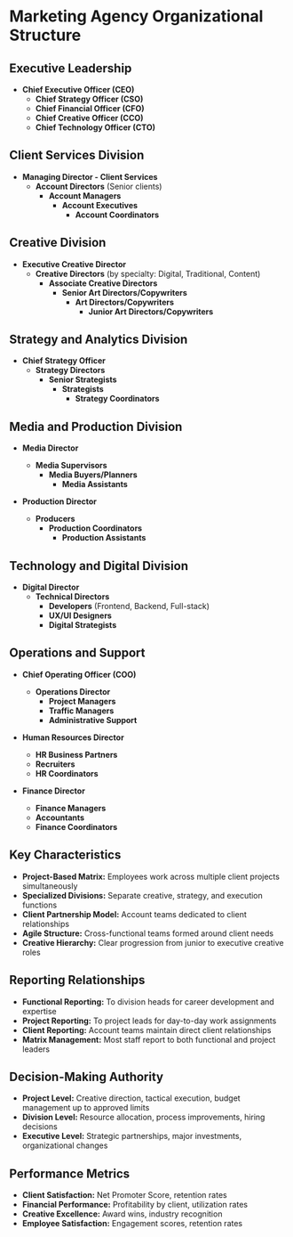 # Marketing Agency Organizational Structure

## Executive Leadership
- **Chief Executive Officer (CEO)**
  - **Chief Strategy Officer (CSO)**
  - **Chief Financial Officer (CFO)**
  - **Chief Creative Officer (CCO)**
  - **Chief Technology Officer (CTO)**

## Client Services Division
- **Managing Director - Client Services**
  - **Account Directors** (Senior clients)
    - **Account Managers**
      - **Account Executives**
        - **Account Coordinators**

## Creative Division
- **Executive Creative Director**
  - **Creative Directors** (by specialty: Digital, Traditional, Content)
    - **Associate Creative Directors**
      - **Senior Art Directors/Copywriters**
        - **Art Directors/Copywriters**
          - **Junior Art Directors/Copywriters**

## Strategy and Analytics Division
- **Chief Strategy Officer**
  - **Strategy Directors**
    - **Senior Strategists**
      - **Strategists**
        - **Strategy Coordinators**

## Media and Production Division
- **Media Director**
  - **Media Supervisors**
    - **Media Buyers/Planners**
      - **Media Assistants**

- **Production Director**
  - **Producers**
    - **Production Coordinators**
      - **Production Assistants**

## Technology and Digital Division
- **Digital Director**
  - **Technical Directors**
    - **Developers** (Frontend, Backend, Full-stack)
    - **UX/UI Designers**
    - **Digital Strategists**

## Operations and Support
- **Chief Operating Officer (COO)**
  - **Operations Director**
    - **Project Managers**
    - **Traffic Managers**
    - **Administrative Support**

- **Human Resources Director**
  - **HR Business Partners**
  - **Recruiters**
  - **HR Coordinators**

- **Finance Director**
  - **Finance Managers**
  - **Accountants**
  - **Finance Coordinators**

## Key Characteristics
- **Project-Based Matrix:** Employees work across multiple client projects simultaneously
- **Specialized Divisions:** Separate creative, strategy, and execution functions
- **Client Partnership Model:** Account teams dedicated to client relationships
- **Agile Structure:** Cross-functional teams formed around client needs
- **Creative Hierarchy:** Clear progression from junior to executive creative roles

## Reporting Relationships
- **Functional Reporting:** To division heads for career development and expertise
- **Project Reporting:** To project leads for day-to-day work assignments
- **Client Reporting:** Account teams maintain direct client relationships
- **Matrix Management:** Most staff report to both functional and project leaders

## Decision-Making Authority
- **Project Level:** Creative direction, tactical execution, budget management up to approved limits
- **Division Level:** Resource allocation, process improvements, hiring decisions
- **Executive Level:** Strategic partnerships, major investments, organizational changes

## Performance Metrics
- **Client Satisfaction:** Net Promoter Score, retention rates
- **Financial Performance:** Profitability by client, utilization rates
- **Creative Excellence:** Award wins, industry recognition
- **Employee Satisfaction:** Engagement scores, retention rates